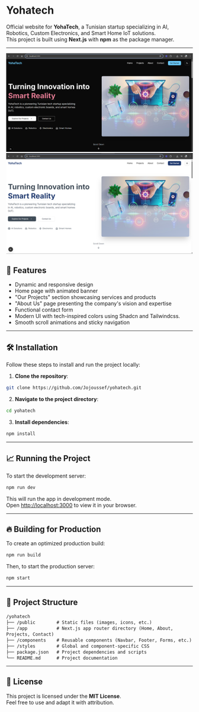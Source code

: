 # Yohatech

Official website for **YohaTech**, a Tunisian startup specializing in AI, Robotics, Custom Electronics, and Smart Home IoT solutions.  
This project is built using **Next.js** with **npm** as the package manager.

---

![alt text](image.png) ![alt text](image-1.png)

## 🚀 Features

- Dynamic and responsive design
- Home page with animated banner
- "Our Projects" section showcasing services and products
- "About Us" page presenting the company's vision and expertise
- Functional contact form
- Modern UI with tech-inspired colors using Shadcn and Tailwindcss.
- Smooth scroll animations and sticky navigation

---

## 🛠️ Installation

Follow these steps to install and run the project locally:

1. **Clone the repository**:

```bash
git clone https://github.com/Jojoussef/yohatech.git
```

2. **Navigate to the project directory**:

```bash
cd yohatech
```

3. **Install dependencies**:

```bash
npm install
```

---

## 📈 Running the Project

To start the development server:

```bash
npm run dev
```

This will run the app in development mode.  
Open [http://localhost:3000](http://localhost:3000) to view it in your browser.

---

## 🔥 Building for Production

To create an optimized production build:

```bash
npm run build
```

Then, to start the production server:

```bash
npm start
```

---

## 📂 Project Structure

```
/yohatech
├── /public        # Static files (images, icons, etc.)
├── /app           # Next.js app router directory (Home, About, Projects, Contact)
├── /components    # Reusable components (Navbar, Footer, Forms, etc.)
├── /styles        # Global and component-specific CSS
├── package.json   # Project dependencies and scripts
└── README.md      # Project documentation
```

---


## 📄 License

This project is licensed under the **MIT License**.  
Feel free to use and adapt it with attribution.
